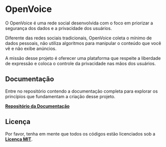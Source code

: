 # OpenVoice

O OpenVoice é uma rede social desenvolvida com o foco em priorizar a segurança dos dados e a privacidade dos usuários. 

Diferente das redes sociais tradicionais, OpenVoice coleta o mínimo de dados pessoais, não utiliza algoritmos para manipular o conteúdo que você vê e não exibe anúncios. 

A missão desse projeto é oferecer uma plataforma que respeite a liberdade de expressão e coloca o controle da privacidade nas mãos dos usuários.

## Documentação

Entre no repositório contendo a documentação completa para explorar os princípios que fundamentam a criação desse projeto.


**[Repositório da Documentação](https://github.com/ovapp/ovapp-docs)**


## Licença

Por favor, tenha em mente que todos os códigos estão licenciados sob a **[Licença MIT](/LICENSE)**.
